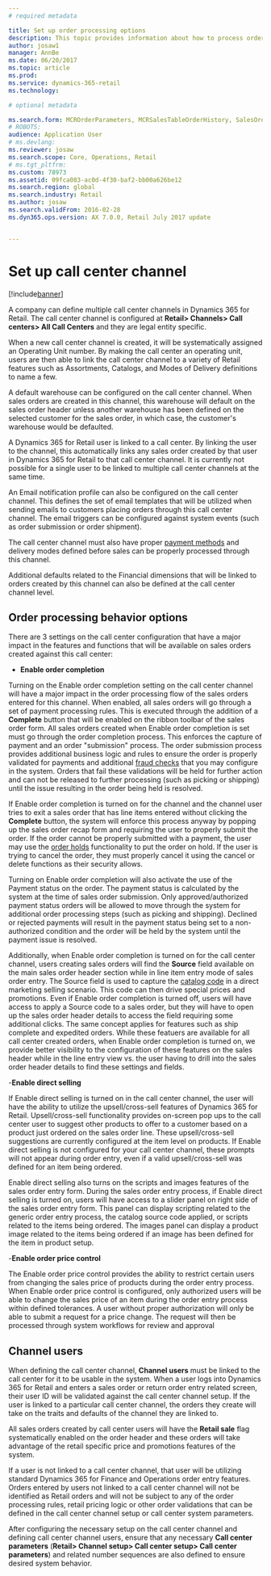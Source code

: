 ```yaml
---
# required metadata

title: Set up order processing options
description: This topic provides information about how to process orders for call centers using Microsoft Dynamics 365 for Retail. 
author: josaw1
manager: AnnBe
ms.date: 06/20/2017
ms.topic: article
ms.prod: 
ms.service: dynamics-365-retail
ms.technology: 

# optional metadata

ms.search.form: MCROrderParameters, MCRSalesTableOrderHistory, SalesOrderProcessingWorkspace
# ROBOTS: 
audience: Application User
# ms.devlang: 
ms.reviewer: josaw
ms.search.scope: Core, Operations, Retail
# ms.tgt_pltfrm: 
ms.custom: 78973
ms.assetid: 09fca083-ac0d-4f30-baf2-bb00a626be12
ms.search.region: global
ms.search.industry: Retail
ms.author: josaw
ms.search.validFrom: 2016-02-28
ms.dyn365.ops.version: AX 7.0.0, Retail July 2017 update


---
```


# Set up call center channel

[!include[banner](includes/banner.md)]


<!--deleting all previous content in this document as much is outdated and not correct, re-writing entire document-hhaines-->

A company can define multiple call center channels in Dynamics 365 for Retail.  The call center channel is configured at **Retail> Channels> Call centers> All Call Centers** and they are legal entity specific.  

When a new call center channel is created, it will be systematically assigned an Operating Unit number.   By making the call center an operating unit, users are then able to link the call center channel to a variety of Retail features such as Assortments, Catalogs, and Modes of Delivery definitions to name a few.  

A default warehouse can be configured on the call center channel.  When sales orders are created in this channel, this warehouse will default on the sales order header unless another warehouse has been defined on the selected customer for the sales order, in which case, the customer's warehouse would be defaulted.

A Dynamics 365 for Retail user is linked to a call center.  By linking the user to the channel, this automatically links any sales order created by that user in Dynamics 365 for Retail to that call center channel.  It is currently not possible for a single user to be linked to multiple call center channels at the same time.   

An Email notification profile can also be configured on the call center channel.  This defines the set of email templates that will be utilized when sending emails to customers placing orders through this call center channel.  The email triggers can be configured against system events (such as order submission or order shipment).  

The call center channel must also have proper [payment methods](https://docs.microsoft.com/en-us/dynamics365/unified-operations/retail/work-with-payments) and delivery modes defined before sales can be properly processed through this channel.  

Additional defaults related to the Financial dimensions that will be linked to orders created by this channel can also be defined at the call center channel level.

## Order processing behavior options

There are 3 settings on the call center configuration that have a major impact in the features and functions that will be available on sales orders created against this call center:

- **Enable order completion**

Turning on the Enable order completion setting on the call center channel will have a major impact in the order processing flow of the sales orders entered for this channel.  When enabled, all sales orders will go through a set of payment processing rules.  This is executed through the addition of a **Complete** button that will be enabled on the ribbon toolbar of the sales order form.  All sales orders created when Enable order completion is set must go through the order completion process.  This enforces the capture of payment and an order "submission" process.  The order submission process provides additional business logic and rules to ensure the order is properly validated for payments and additional [fraud checks](https://docs.microsoft.com/en-us/dynamics365/unified-operations/retail/set-up-fraud-alerts) that you may configure in the system.  Orders that fail these validations will be held for further action and can not be released to further processing (such as picking or shipping) until the issue resulting in the order being held is resolved.

If Enable order completion is turned on for the channel and the channel user tries to exit a sales order that has line items entered without clicking the **Complete** button, the system will enforce this process anyway by popping up the sales order recap form and requiring the user to properly submit the order.  If the order cannot be properly submitted with a payment, the user may use the [order holds](https://docs.microsoft.com/en-us/dynamics365/unified-operations/retail/work-with-order-holds) functionality to put the order on hold. If the user is trying to cancel the order, they must properly cancel it using the cancel or delete functions as their security allows. 

Turning on Enable order completion will also activate the use of the Payment status on the order.  The payment status is calculated by the system at the time of sales order submission.  Only approved/authorized payment status orders will be allowed to move through the system for additional order processing steps (such as picking and shipping). Declined or rejected payments will result in the payment status being set to a non-authorized condition and the order will be held by the system until the payment issue is resolved.

Additionally, when Enable order completion is turned on for the call center channel, users creating sales orders will find the **Source** field available on the main sales order header section while in line item entry mode of sales order entry. The Source field is used to capture the [catalog code](https://docs.microsoft.com/en-us/dynamics365/unified-operations/retail/call-center-catalogs) in a direct marketing selling scenario.  This code can then drive special prices and promotions.  Even if Enable order completion is turned off, users will have access to apply a Source code to a sales order, but they will have to open up the sales order header details to access the field requiring some additional clicks.  The same concept applies for features such as ship complete and expedited orders.  While these featuers are available for all call center created orders, when Enable order completion is turned on, we provide better visibility to the configuration of these features on the sales header while in the line entry view vs. the user having to drill into the sales order header details to find these settings and fields.

-**Enable direct selling**

If Enable direct selling is turned on in the call center channel, the user will have the ability to utilize the upsell/cross-sell features of Dynamics 365 for Retail.  Upsell/cross-sell functionality provides on-screen pop ups to the call center user to suggest other products to offer to a customer based on a product just ordered on the sales order line.  These upsell/cross-sell suggestions are currently configured at the item level on products.  If Enable direct selling is not configured for your call center channel, these prompts will not appear during order entry, even if a valid upsell/cross-sell was defined for an item being ordered.

Enable direct selling also turns on the scripts and images features of the sales order entry form.  During the sales order entry process, if Enable direct selling is turned on, users will have access to a slider panel on right side of the sales order entry form.  This panel can display scripting related to the generic order entry process, the catalog source code applied, or scripts related to the items being ordered. The images panel can display a product image related to the items being ordered if an image has been defined for the item in product setup.

-**Enable order price control**

The Enable order price control provides the ability to restrict certain users from changing the sales price of products during the order entry process.  When Enable order price control is configured, only authorized users will be able to change the sales price of an item during the order entry process within defined tolerances.  A user without proper authorization will only be able to submit a request for a price change.  The request will then be processed through system workflows for review and approval

## Channel users

When defining the call center channel, **Channel users** must be linked to the call center for it to be usable in the system.  When a user logs into Dynamics 365 for Retail and enters a sales order or return order entry related screen, their user ID will be validated against the call center channel setup.  If the user is linked to a particular call center channel, the orders they create will take on the traits and defaults of the channel they are linked to.  

All sales orders created by call center users will have the **Retail sale** flag systematically enabled on the order header and these orders will take advantage of the retail specific price and promotions features of the system.

If a user is not linked to a call center channel, that user will be utilizing standard Dynamics 365 for Finance and Operations order entry features.  Orders entered by users not linked to a call center channel will not be identified as Retail orders and will not be subject to any of the order processing rules, retail pricing logic or other order validations that can be defined in the call center channel setup or call center system parameters.  

After configuring the necessary setup on the call center channel and defining call center channel users, ensure that any necessary **Call center parameters** (**Retail> Channel setup> Call center setup> Call center parameters**) and related number sequences are also defined to ensure desired system behavior.  
